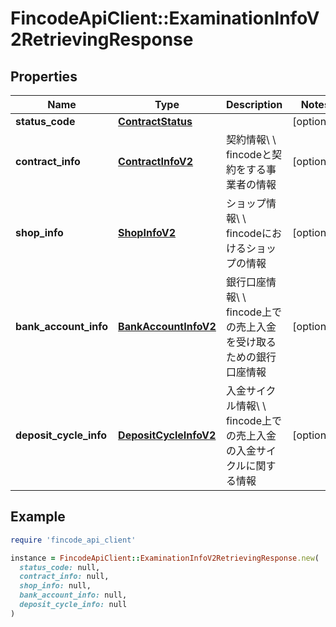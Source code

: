 # FincodeApiClient::ExaminationInfoV2RetrievingResponse

## Properties

| Name | Type | Description | Notes |
| ---- | ---- | ----------- | ----- |
| **status_code** | [**ContractStatus**](ContractStatus.md) |  | [optional] |
| **contract_info** | [**ContractInfoV2**](ContractInfoV2.md) | 契約情報\\ \\ fincodeと契約をする事業者の情報  | [optional] |
| **shop_info** | [**ShopInfoV2**](ShopInfoV2.md) | ショップ情報\\ \\ fincodeにおけるショップの情報  | [optional] |
| **bank_account_info** | [**BankAccountInfoV2**](BankAccountInfoV2.md) | 銀行口座情報\\ \\ fincode上での売上入金を受け取るための銀行口座情報  | [optional] |
| **deposit_cycle_info** | [**DepositCycleInfoV2**](DepositCycleInfoV2.md) | 入金サイクル情報\\ \\ fincode上での売上入金の入金サイクルに関する情報  | [optional] |

## Example

```ruby
require 'fincode_api_client'

instance = FincodeApiClient::ExaminationInfoV2RetrievingResponse.new(
  status_code: null,
  contract_info: null,
  shop_info: null,
  bank_account_info: null,
  deposit_cycle_info: null
)
```

